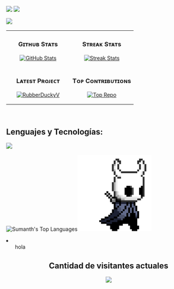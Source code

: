 <picture><img src = "https://github.com/7oSkaaa/7oSkaaa/blob/main/Images/about_me.gif?raw=true" width = 50px></picture> 
<img src="https://user-images.githubusercontent.com/73097560/115834477-dbab4500-a447-11eb-908a-139a6edaec5c.gif">

<img src="https://readme-typing-svg.herokuapp.com?font=Time+New+Roman&color=cyan&size=25&center=false&vCenter=true&width=600&height=100&lines=Hola+soy+n4ss4u,+regalame+un+follow+&hearts;">

<table width="100%">
  <tr>
    <td width="50%">
      <h3 align="center"><strong>Gɪᴛʜᴜʙ Sᴛᴀᴛs</strong></h3>
      <p align="center">
        <a href="https://github.com/n4ss4u">
          <img align="center" src="https://github-readme-stats.vercel.app/api?username=n4ss4u&count_private=true&show_icons=true&theme=nightowl" alt="GitHub Stats" />
        </a>
      </p>
    </td>
    <td width="50%">
      <h3 align="center"><strong>Sᴛʀᴇᴀᴋ Sᴛᴀᴛs</strong></h3>
      <p align="center">
        <a href="https://github.com/n4ss4u">
          <img align="center" src="https://streak-stats.demolab.com?user=n4ss4u&theme=nightowl" alt="Streak Stats" />
        </a>
      </p>
    </td>
  </tr>
  <tr>
    <td width="50%">
      <h3 align="center"><strong>Lᴀᴛᴇsᴛ Pʀᴏᴊᴇᴄᴛ</strong></h3>
      <p align="center">
        <a href="https://github.com/n4ss4u/RubberDuckyV">
          <img align="center" width="470" src="https://github-readme-stats.vercel.app/api/pin/?username=n4ss4u&repo=RubberDuckyV&theme=nightowl&show_owner=true" alt="RubberDuckyV" />
        </a>
      </p>
    </td>
    <td width="50%">
      <h3 align="center"><strong>Tᴏᴘ Cᴏɴᴛʀɪʙᴜᴛɪᴏɴs</strong></h3>
      <p align="center">
        <a href="https://github.com/n4ss4u">
          <img align="center" src="https://github-contributor-stats.vercel.app/api?username=n4ss4u&limit=3&theme=nightowl&show_owner=true&combine_all_yearly_contributions=true" alt="Top Repo" />
        </a>
      </p>
    </td>
  </tr>
</table>
<br />

<h2>Lenguajes y Tecnologías:</h2>
<img width="1000px"  src="https://skillicons.dev/icons?i=py,django,flask,java,js,nodejs,html,css,cs,php,linux,git&perline=12"  />

<img src="https://github-readme-stats.sumanth-talluri.vercel.app/api/top-langs/?username=n4ss4u&show_icons=true&hide_border=true&theme=radical" width="37%" alt="Sumanth's Top Languages"><img src="https://raw.githubusercontent.com/TanZng/TanZng/master/assets/hollor_knight3.gif" width="200"/><li><ul>hola<ul></li>

<p align="center"> 
  <div align="center"><h2>Cantidad de visitantes actuales</h2></div>
  <div align="center">
    <img src="https://profile-counter.glitch.me/n4ss4u/count.svg"/>
  </div> 
</p>


